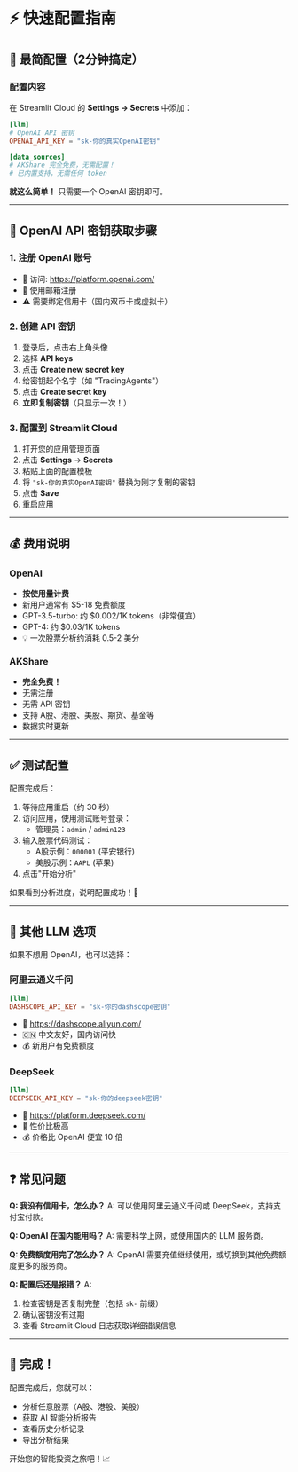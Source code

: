 # ⚡ 快速配置指南

## 🎯 最简配置（2分钟搞定）

### 配置内容

在 Streamlit Cloud 的 **Settings → Secrets** 中添加：

```toml
[llm]
# OpenAI API 密钥
OPENAI_API_KEY = "sk-你的真实OpenAI密钥"

[data_sources]
# AKShare 完全免费，无需配置！
# 已内置支持，无需任何 token
```

**就这么简单！** 只需要一个 OpenAI 密钥即可。

---

## 📝 OpenAI API 密钥获取步骤

### 1. 注册 OpenAI 账号
- 🔗 访问: https://platform.openai.com/
- 📧 使用邮箱注册
- ⚠️ 需要绑定信用卡（国内双币卡或虚拟卡）

### 2. 创建 API 密钥
1. 登录后，点击右上角头像
2. 选择 **API keys**
3. 点击 **Create new secret key**
4. 给密钥起个名字（如 "TradingAgents"）
5. 点击 **Create secret key**
6. **立即复制密钥**（只显示一次！）

### 3. 配置到 Streamlit Cloud
1. 打开您的应用管理页面
2. 点击 **Settings** → **Secrets**
3. 粘贴上面的配置模板
4. 将 `"sk-你的真实OpenAI密钥"` 替换为刚才复制的密钥
5. 点击 **Save**
6. 重启应用

---

## 💰 费用说明

### OpenAI
- **按使用量计费**
- 新用户通常有 $5-18 免费额度
- GPT-3.5-turbo: 约 $0.002/1K tokens（非常便宜）
- GPT-4: 约 $0.03/1K tokens
- 💡 一次股票分析约消耗 0.5-2 美分

### AKShare
- **完全免费！**
- 无需注册
- 无需 API 密钥
- 支持 A股、港股、美股、期货、基金等
- 数据实时更新

---

## ✅ 测试配置

配置完成后：

1. 等待应用重启（约 30 秒）
2. 访问应用，使用测试账号登录：
   - 管理员：`admin` / `admin123`
3. 输入股票代码测试：
   - A股示例：`000001` (平安银行)
   - 美股示例：`AAPL` (苹果)
4. 点击"开始分析"

如果看到分析进度，说明配置成功！🎉

---

## 🔄 其他 LLM 选项

如果不想用 OpenAI，也可以选择：

### 阿里云通义千问
```toml
[llm]
DASHSCOPE_API_KEY = "sk-你的dashscope密钥"
```
- 🔗 https://dashscope.aliyun.com/
- 🇨🇳 中文友好，国内访问快
- 💰 新用户有免费额度

### DeepSeek
```toml
[llm]
DEEPSEEK_API_KEY = "sk-你的deepseek密钥"
```
- 🔗 https://platform.deepseek.com/
- 💎 性价比极高
- 💰 价格比 OpenAI 便宜 10 倍

---

## ❓ 常见问题

**Q: 我没有信用卡，怎么办？**
A: 可以使用阿里云通义千问或 DeepSeek，支持支付宝付款。

**Q: OpenAI 在国内能用吗？**
A: 需要科学上网，或使用国内的 LLM 服务商。

**Q: 免费额度用完了怎么办？**
A: OpenAI 需要充值继续使用，或切换到其他免费额度更多的服务商。

**Q: 配置后还是报错？**
A: 
1. 检查密钥是否复制完整（包括 `sk-` 前缀）
2. 确认密钥没有过期
3. 查看 Streamlit Cloud 日志获取详细错误信息

---

## 🎉 完成！

配置完成后，您就可以：
- 分析任意股票（A股、港股、美股）
- 获取 AI 智能分析报告
- 查看历史分析记录
- 导出分析结果

开始您的智能投资之旅吧！📈

